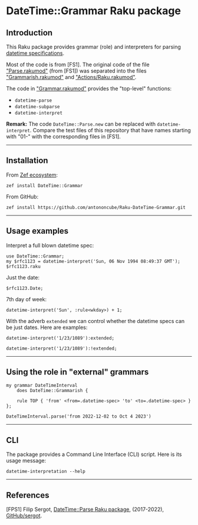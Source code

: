 # DateTime::Grammar Raku package

## Introduction

This Raku package provides grammar (role) and interpreters for parsing 
[datetime specifications](https://docs.raku.org/type/DateTime). 

Most of the code is from [FS1]. The original code of the file 
["Parse.rakumod"](https://github.com/sergot/datetime-parse/blob/master/lib/DateTime/Parse.rakumod)
(from [FS1]) was separated into the files 
["Grammarish.rakumod"](./lib/DateTime/Grammarish.rakumod)
and
["Actions/Raku.rakumod"](./lib/DateTime/Actions/Raku.rakumod).

The code in
["Grammar.rakumod"](./lib/DateTime/Grammar.rakumod) 
provides the "top-level" functions:
- `datetime-parse`
- `datetime-subparse`
- `datetime-interpret`

**Remark:** The code `DateTime::Parse.new` can be replaced with `datetime-interpret`.
Compare the test files of this repository that have names starting with "01-" with the corresponding files in [FS1].

------

## Installation

From [Zef ecosystem]():

```
zef install DateTime::Grammar
```

From GitHub:

```
zef install https://github.com/antononcube/Raku-DateTime-Grammar.git
```

------

## Usage examples

Interpret a full blown datetime spec:

```perl6
use DateTime::Grammar;
my $rfc1123 = datetime-interpret('Sun, 06 Nov 1994 08:49:37 GMT');
$rfc1123.raku
```

Just the date:

```perl6
$rfc1123.Date;
```

7th day of week:

```perl6
datetime-interpret('Sun', :rule<wkday>) + 1;
```

With the adverb `extended` we can control whether the datetime specs can be just dates. 
Here are examples:

```perl6
datetime-interpret('1/23/1089'):extended;
```

```perl6
datetime-interpret('1/23/1089'):!extended;
```

------

## Using the role in "external" grammars

```perl6
my grammar DateTimeInterval 
    does DateTime::Grammarish {

    rule TOP { 'from' <from=.datetime-spec> 'to' <to=.datetime-spec> } 
};

DateTimeInterval.parse('from 2022-12-02 to Oct 4 2023')
```

------

## CLI

The package provides a Command Line Interface (CLI) script. Here is its usage message:

```shell
datetime-interpretation --help
```


------

## References

[FPS1] Filip Sergot,
[DateTime::Parse Raku package](https://github.com/sergot/datetime-parse),
(2017-2022),
[GitHub/sergot](https://github.com/sergot).